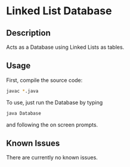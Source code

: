 # Linked List Database

## Description
Acts as a Database using Linked Lists as tables.
## Usage
First, compile the source code:

```bash
javac *.java
```

To use, just run the Database by typing

```bash
java Database
```
and following the on screen prompts.

## Known Issues
There are currently no known issues.
